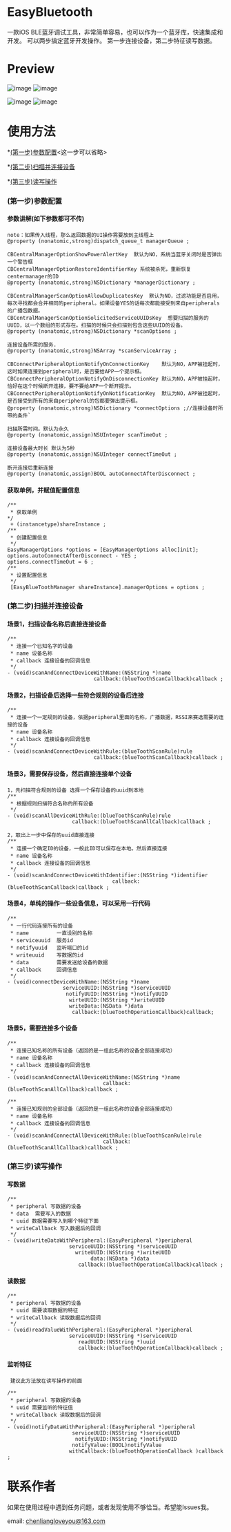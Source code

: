 # EasyBluetooth

一款iOS BLE蓝牙调试工具，非常简单容易，也可以作为一个蓝牙库，快速集成和开发。
可以两步搞定蓝牙开发操作。
第一步连接设备，第二步特征读写数据。

# Preview


![image](https://github.com/chenliangloveyou/EasyBluetooth/blob/master/EasyBlueTooth/EasyBlueTooth/preview/preview_1.gif)
![image](https://github.com/chenliangloveyou/EasyBluetooth/blob/master/EasyBlueTooth/EasyBlueTooth/preview/preview_2.gif)

![image](https://github.com/chenliangloveyou/EasyBluetooth/blob/master/EasyBlueTooth/EasyBlueTooth/preview/preview_3.png)
![image](https://github.com/chenliangloveyou/EasyBluetooth/blob/master/EasyBlueTooth/EasyBlueTooth/preview/preview_4.png)


# 使用方法

*[(第一步)参数配置](###(第一步)参数配置)<这一步可以省略>

*[(第二步)扫描并连接设备](###(第二步)扫描并连接设备)

*[(第三步)读写操作](###(第三步)读写操作)



### (第一步)参数配置

#### 参数讲解(如下参数都可不传)

    note：如果传入线程，那么返回数据的UI操作需要放到主线程上
    @property (nonatomic,strong)dispatch_queue_t managerQueue ;
    
    CBCentralManagerOptionShowPowerAlertKey  默认为NO，系统当蓝牙关闭时是否弹出一个警告框
    CBCentralManagerOptionRestoreIdentifierKey 系统被杀死，重新恢复centermanager的ID
    @property (nonatomic,strong)NSDictionary *managerDictionary ;
    
    CBCentralManagerScanOptionAllowDuplicatesKey  默认为NO，过滤功能是否启用，每次寻找都会合并相同的peripheral。如果设备YES的话每次都能接受到来自peripherals的广播包数据。
    CBCentralManagerScanOptionSolicitedServiceUUIDsKey  想要扫描的服务的UUID，以一个数组的形式存在。扫描的时候只会扫描到包含这些UUID的设备。
    @property (nonatomic,strong)NSDictionary *scanOptions ;
  
    连接设备所需的服务.
    @property (nonatomic,strong)NSArray *scanServiceArray ;
    
    CBConnectPeripheralOptionNotifyOnConnectionKey    默认为NO，APP被挂起时，这时如果连接到peripheral时，是否要给APP一个提示框。
    CBConnectPeripheralOptionNotifyOnDisconnectionKey 默认为NO，APP被挂起时，恰好在这个时候断开连接，要不要给APP一个断开提示。 
    CBConnectPeripheralOptionNotifyOnNotificationKey  默认为NO，APP被挂起时，是否接受到所有的来自peripheral的包都要弹出提示框。
    @property (nonatomic,strong)NSDictionary *connectOptions ;//连接设备时所带的条件`

    扫描所需时间。默认为永久
    @property (nonatomic,assign)NSUInteger scanTimeOut ;

    连接设备最大时长 默认为5秒
    @property (nonatomic,assign)NSUInteger connectTimeOut ;

    断开连接后重新连接
    @property (nonatomic,assign)BOOL autoConnectAfterDisconnect ;
  
    

#### 获取单例，并赋值配置信息


    /**
     * 获取单例
    */
     + (instancetype)shareInstance ;
    /**
     * 创建配置信息
     */
    EasyManagerOptions *options = [EasyManagerOptions alloc]init];
    options.autoConnectAfterDisconnect - YES ;
    options.connectTimeOut = 6 ;
    /**
     * 设置配置信息
     */
     [EasyBlueToothManager shareInstance].managerOptions = options ;


### (第二步)扫描并连接设备 

#### 场景1，扫描设备名称后直接连接设备

```
/**
 * 连接一个已知名字的设备
 * name 设备名称
 * callback 连接设备的回调信息
 */
- (void)scanAndConnectDeviceWithName:(NSString *)name
                            callback:(blueToothScanCallback)callback ;
   ```
   
#### 场景2，扫描设备后选择一些符合规则的设备后连接

```
/**
 * 连接一个一定规则的设备，依据peripheral里面的名称，广播数据，RSSI来赛选需要的连接的设备
 * name 设备名称
 * callback 连接设备的回调信息
 */
- (void)scanAndConnectDeviceWithRule:(blueToothScanRule)rule
                            callback:(blueToothScanCallback)callback ;
```

#### 场景3，需要保存设备，然后直接连接单个设备

```
1，先扫描符合规则的设备 选择一个保存设备的uuid到本地
/**
 * 根据规则扫描符合名称的所有设备
 */
- (void)scanAllDeviceWithRule:(blueToothScanRule)rule
                     callback:(blueToothScanAllCallback)callback ;
 ```

```
2，取出上一步中保存的uuid直接连接
/**
 * 连接一个确定ID的设备，一般此ID可以保存在本地。然后直接连接
 * name 设备名称
 * callback 连接设备的回调信息
 */
- (void)scanAndConnectDeviceWithIdentifier:(NSString *)identifier
                                  callback:(blueToothScanCallback)callback ;
  ```

#### 场景4，单纯的操作一些设备信息，可以采用一行代码
```
/**
 * 一行代码连接所有的设备
 * name         一直设别的名称
 * serviceuuid  服务id
 * notifyuuid   监听端口的id
 * writeuuid    写数据的id
 * data         需要发送给设备的数据
 * callback     回调信息
 */
- (void)connectDeviceWithName:(NSString *)name
                  serviceUUID:(NSString *)serviceUUID
                   notifyUUID:(NSString *)notifyUUID
                    wirteUUID:(NSString *)writeUUID
                    writeData:(NSData *)data
                     callback:(blueToothOperationCallback)callback;

```

#### 场景5，需要连接多个设备

```
/**
 * 连接已知名称的所有设备（返回的是一组此名称的设备全部连接成功）
 * name 设备名称
 * callback 连接设备的回调信息
 */
- (void)scanAndConnectAllDeviceWithName:(NSString *)name
                               callback:(blueToothScanAllCallback)callback ;

/**
 * 连接已知规则的全部设备（返回的是一组此名称的设备全部连接成功）
 * name 设备名称
 * callback 连接设备的回调信息
 */
- (void)scanAndConnectAllDeviceWithRule:(blueToothScanRule)rule
                               callback:(blueToothScanAllCallback)callback ;
  ```

    
### (第三步)读写操作

#### 写数据
```
/**
 * peripheral 写数据的设备
 * data  需要写入的数据
 * uuid 数据需要写入到哪个特征下面
 * writeCallback 写入数据后的回调
 */
- (void)writeDataWithPeripheral:(EasyPeripheral *)peripheral
                    serviceUUID:(NSString *)serviceUUID
                      writeUUID:(NSString *)writeUUID
                           data:(NSData *)data
                       callback:(blueToothOperationCallback)callback ;
```
#### 读数据
```
/**
 * peripheral 写数据的设备
 * uuid 需要读取数据的特征
 * writeCallback 读取数据后的回调
 */
- (void)readValueWithPeripheral:(EasyPeripheral *)peripheral
                    serviceUUID:(NSString *)serviceUUID
                       readUUID:(NSString *)uuid
                       callback:(blueToothOperationCallback)callback ;
```

#### 监听特征

     建议此方法放在读写操作的前面
```
/**
 * peripheral 写数据的设备
 * uuid 需要监听的特征值
 * writeCallback 读取数据后的回调
 */
- (void)notifyDataWithPeripheral:(EasyPeripheral *)peripheral
                     serviceUUID:(NSString *)serviceUUID
                      notifyUUID:(NSString *)notifyUUID
                     notifyValue:(BOOL)notifyValue
                    withCallback:(blueToothOperationCallback )callback ;
```              

# 联系作者
如果在使用过程中遇到任务问题，或者发现使用不够恰当。希望能Issues我。

email: chenliangloveyou@163.com
